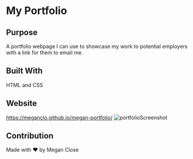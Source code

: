 # My Portfolio

## Purpose
A portfolio webpage I can use to showcase my work to potential employers with a link for them to email me. 

## Built With
HTML and CSS

## Website
https://meganclo.github.io/megan-portfolio/
![portfolioScreenshot](https://user-images.githubusercontent.com/77699944/107179517-82c12a00-698b-11eb-9d52-35ae554efa6b.jpg)

## Contribution
Made with ❤️ by Megan Close
